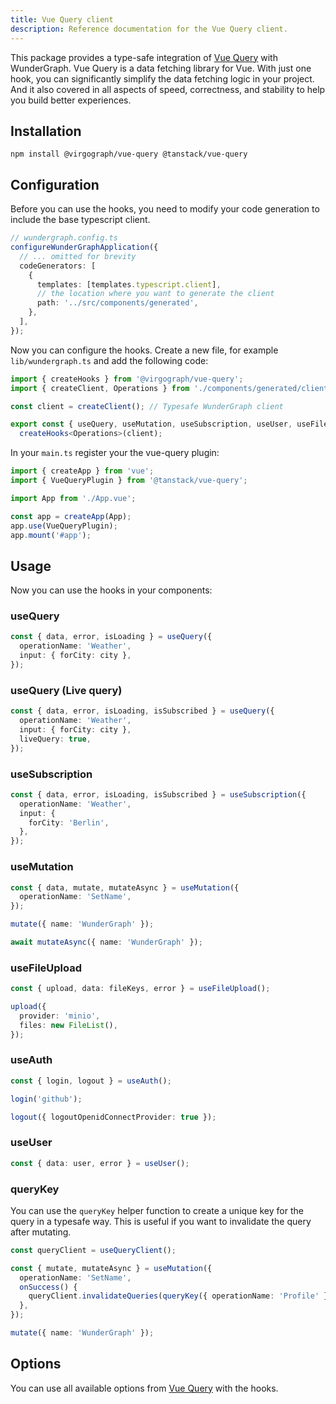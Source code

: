 ```yaml
---
title: Vue Query client
description: Reference documentation for the Vue Query client.
---
```


This package provides a type-safe integration of [Vue Query](https://tanstack.com/query/v4/docs/vue/overview) with WunderGraph.
Vue Query is a data fetching library for Vue. With just one hook, you can significantly simplify the data fetching logic in your project. And it also covered in all aspects of speed, correctness, and stability to help you build better experiences.

## Installation

```shell
npm install @virgograph/vue-query @tanstack/vue-query
```

## Configuration

Before you can use the hooks, you need to modify your code generation to include the base typescript client.

```typescript
// wundergraph.config.ts
configureWunderGraphApplication({
  // ... omitted for brevity
  codeGenerators: [
    {
      templates: [templates.typescript.client],
      // the location where you want to generate the client
      path: '../src/components/generated',
    },
  ],
});
```

Now you can configure the hooks. Create a new file, for example `lib/wundergraph.ts` and add the following code:

```ts
import { createHooks } from '@virgograph/vue-query';
import { createClient, Operations } from './components/generated/client';

const client = createClient(); // Typesafe WunderGraph client

export const { useQuery, useMutation, useSubscription, useUser, useFileUpload, useAuth, queryKey } =
  createHooks<Operations>(client);
```

In your `main.ts` register your the vue-query plugin:

```ts
import { createApp } from 'vue';
import { VueQueryPlugin } from '@tanstack/vue-query';

import App from './App.vue';

const app = createApp(App);
app.use(VueQueryPlugin);
app.mount('#app');
```

## Usage

Now you can use the hooks in your components:

### useQuery

```ts
const { data, error, isLoading } = useQuery({
  operationName: 'Weather',
  input: { forCity: city },
});
```

### useQuery (Live query)

```ts
const { data, error, isLoading, isSubscribed } = useQuery({
  operationName: 'Weather',
  input: { forCity: city },
  liveQuery: true,
});
```

### useSubscription

```ts
const { data, error, isLoading, isSubscribed } = useSubscription({
  operationName: 'Weather',
  input: {
    forCity: 'Berlin',
  },
});
```

### useMutation

```ts
const { data, mutate, mutateAsync } = useMutation({
  operationName: 'SetName',
});

mutate({ name: 'WunderGraph' });

await mutateAsync({ name: 'WunderGraph' });
```

### useFileUpload

```ts
const { upload, data: fileKeys, error } = useFileUpload();

upload({
  provider: 'minio',
  files: new FileList(),
});
```

### useAuth

```ts
const { login, logout } = useAuth();

login('github');

logout({ logoutOpenidConnectProvider: true });
```

### useUser

```ts
const { data: user, error } = useUser();
```

### queryKey

You can use the `queryKey` helper function to create a unique key for the query in a typesafe way. This is useful if you want to invalidate the query after mutating.

```ts
const queryClient = useQueryClient();

const { mutate, mutateAsync } = useMutation({
  operationName: 'SetName',
  onSuccess() {
    queryClient.invalidateQueries(queryKey({ operationName: 'Profile' }));
  },
});

mutate({ name: 'WunderGraph' });
```

## Options

You can use all available options from [Vue Query](https://tanstack.com/query/v4/docs/vue/reference/useQuery) with the hooks.
